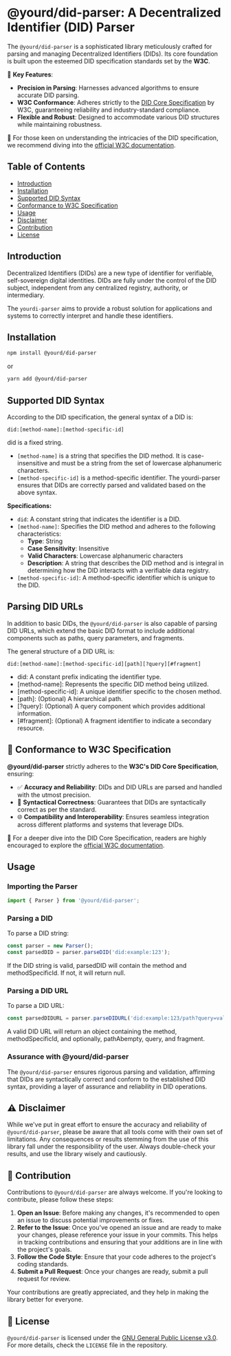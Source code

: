 # @yourd/did-parser: A Decentralized Identifier (DID) Parser

The `@yourd/did-parser` is a sophisticated library meticulously crafted for parsing and managing Decentralized Identifiers (DIDs). Its core foundation is built upon the esteemed DID specification standards set by the **W3C**.

📌 **Key Features**:
- **Precision in Parsing**: Harnesses advanced algorithms to ensure accurate DID parsing.
- **W3C Conformance**: Adheres strictly to the [DID Core Specification](https://www.w3.org/TR/did-core/) by W3C, guaranteeing reliability and industry-standard compliance.
- **Flexible and Robust**: Designed to accommodate various DID structures while maintaining robustness.

📘 For those keen on understanding the intricacies of the DID specification, we recommend diving into the [official W3C documentation](https://www.w3.org/TR/did-core/).
## Table of Contents

- [Introduction](#introduction)
- [Installation](#installation)
- [Supported DID Syntax](#supported-did-syntax)
- [Conformance to W3C Specification](#-conformance-to-w3c-specification)
- [Usage](#usage)
- [Disclaimer](#disclaimer)
- [Contribution](#-contribution)
- [License](#-license)

## Introduction

Decentralized Identifiers (DIDs) are a new type of identifier for verifiable, self-sovereign digital identities. DIDs are fully under the control of the DID subject, independent from any centralized registry, authority, or intermediary.

The `yourdi-parser` aims to provide a robust solution for applications and systems to correctly interpret and handle these identifiers.

## Installation

```bash
npm install @yourd/did-parser
```

or 

```bash
yarn add @yourd/did-parser
```

## Supported DID Syntax
According to the DID specification, the general syntax of a DID is:

```plaintext
did:[method-name]:[method-specific-id]
```

did is a fixed string.
- `[method-name]` is a string that specifies the DID method. It is case-insensitive and must be a string from the set of lowercase alphanumeric characters.
- `[method-specific-id]` is a method-specific identifier.
The yourdi-parser ensures that DIDs are correctly parsed and validated based on the above syntax.


**Specifications:**

- `did`: A constant string that indicates the identifier is a DID.
- `[method-name]`: Specifies the DID method and adheres to the following characteristics:
  - **Type**: String
  - **Case Sensitivity**: Insensitive
  - **Valid Characters**: Lowercase alphanumeric characters
  - **Description**: A string that describes the DID method and is integral in determining how the DID interacts with a verifiable data registry.
- `[method-specific-id]`: A method-specific identifier which is unique to the DID.

## Parsing DID URLs

In addition to basic DIDs, the `@yourd/did-parser` is also capable of parsing DID URLs, which extend the basic DID format to include additional components such as paths, query parameters, and fragments.

The general structure of a DID URL is:

```plaintext
did:[method-name]:[method-specific-id][path][?query][#fragment]
```

- did: A constant prefix indicating the identifier type.
- [method-name]: Represents the specific DID method being utilized.
- [method-specific-id]: A unique identifier specific to the chosen method.
- [path]: (Optional) A hierarchical path.
- [?query]: (Optional) A query component which provides additional information.
- [#fragment]: (Optional) A fragment identifier to indicate a secondary resource.

## 📜 Conformance to W3C Specification

**@yourd/did-parser** strictly adheres to the **W3C's DID Core Specification**, ensuring:

- ✅ **Accuracy and Reliability**: DIDs and DID URLs are parsed and handled with the utmost precision.
- 🔄 **Syntactical Correctness**: Guarantees that DIDs are syntactically correct as per the standard.
- 🌐 **Compatibility and Interoperability**: Ensures seamless integration across different platforms and systems that leverage DIDs.

📘 For a deeper dive into the DID Core Specification, readers are highly encouraged to explore the [official W3C documentation](https://www.w3.org/TR/did-core/).

## Usage

### Importing the Parser
```js
import { Parser } from '@yourd/did-parser';
```
### Parsing a DID
To parse a DID string:

```js
const parser = new Parser();
const parsedDID = parser.parseDID('did:example:123');
```

If the DID string is valid, parsedDID will contain the method and methodSpecificId. If not, it will return null.

### Parsing a DID URL
To parse a DID URL:

```js
const parsedDIDURL = parser.parseDIDURL('did:example:123/path?query=value#fragment');
```

A valid DID URL will return an object containing the method, methodSpecificId, and optionally, pathAbempty, query, and fragment.

### Assurance with @yourd/did-parser

The `@yourd/did-parser` ensures rigorous parsing and validation, affirming that DIDs are syntactically correct and conform to the established DID syntax, providing a layer of assurance and reliability in DID operations.

## ⚠️ Disclaimer

While we've put in great effort to ensure the accuracy and reliability of `@yourd/did-parser`, please be aware that all tools come with their own set of limitations. Any consequences or results stemming from the use of this library fall under the responsibility of the user. Always double-check your results, and use the library wisely and cautiously.

## 🤝 Contribution

Contributions to `@yourd/did-parser` are always welcome. If you're looking to contribute, please follow these steps:

1. **Open an Issue**: Before making any changes, it's recommended to open an issue to discuss potential improvements or fixes.
2. **Refer to the Issue**: Once you've opened an issue and are ready to make your changes, please reference your issue in your commits. This helps in tracking contributions and ensuring that your additions are in line with the project's goals.
3. **Follow the Code Style**: Ensure that your code adheres to the project's coding standards.
4. **Submit a Pull Request**: Once your changes are ready, submit a pull request for review.

Your contributions are greatly appreciated, and they help in making the library better for everyone.

## 📜 License

`@yourd/did-parser` is licensed under the [GNU General Public License v3.0](https://www.gnu.org/licenses/gpl-3.0.en.html). For more details, check the `LICENSE` file in the repository.

